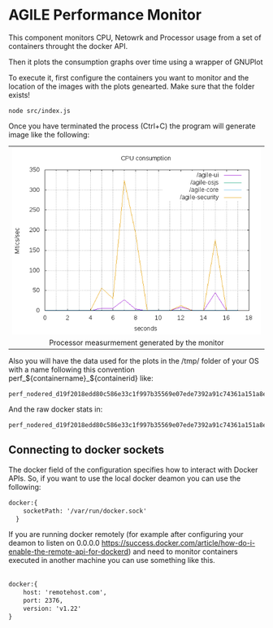 # AGILE Performance Monitor


This component monitors CPU, Netowrk and Processor usage from a set of containers throught the docker API. 

Then it plots the consumption graphs over time using a wrapper of GNUPlot


To execute it, first configure the containers you want to monitor and the location of the images with the plots genearted. Make sure that the folder exists!

```
node src/index.js
```

Once you have terminated the process (Ctrl+C) the program will generate image like the following:


<table align="center">
	<tr>
		<td><img src="https://raw.githubusercontent.com/Agile-IoT/performance-monitor/master/processor.png" /></td>
	</tr>
	<tr align="center">
		<td>
			Processor measurmement generated by the monitor
		</td>
	</tr>
</table>



Also you will have the data used for the plots in the /tmp/ folder of your OS with a name following this convention perf_${containername}_${containerid} like:
```
perf_nodered_d19f2018edd80c586e33c1f997b35569e07ede7392a91c74361a151a8eedde10
```

And the raw docker stats in:

```
perf_nodered_d19f2018edd80c586e33c1f997b35569e07ede7392a91c74361a151a8eedde10_stats
```
## Connecting to docker sockets


The docker field of the configuration specifies how to interact with Docker APIs. So, if you want to use the local docker deamon you can use the following:

```  
docker:{
    socketPath: '/var/run/docker.sock'
  }
```

If you are running docker remotely (for example after configuring your deamon to listen on 0.0.0.0 https://success.docker.com/article/how-do-i-enable-the-remote-api-for-dockerd) and need to monitor containers executed in another machine you can use something like this.

```

docker:{
    host: 'remotehost.com',
    port: 2376,
    version: 'v1.22'
}
 
```


